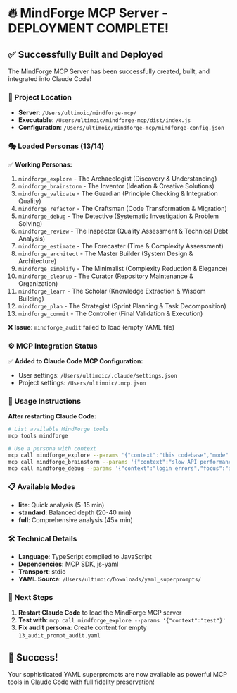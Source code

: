 # 🔥 MindForge MCP Server - DEPLOYMENT COMPLETE!

## ✅ **Successfully Built and Deployed**

The MindForge MCP Server has been successfully created, built, and integrated into Claude Code!

### **📍 Project Location**
- **Server**: `/Users/ultimoic/mindforge-mcp/`
- **Executable**: `/Users/ultimoic/mindforge-mcp/dist/index.js`
- **Configuration**: `/Users/ultimoic/mindforge-mcp/mindforge-config.json`

### **🎭 Loaded Personas (13/14)**

✅ **Working Personas:**
1. `mindforge_explore` - The Archaeologist (Discovery & Understanding)
2. `mindforge_brainstorm` - The Inventor (Ideation & Creative Solutions)
3. `mindforge_validate` - The Guardian (Principle Checking & Integration Quality)
4. `mindforge_refactor` - The Craftsman (Code Transformation & Migration)
5. `mindforge_debug` - The Detective (Systematic Investigation & Problem Solving)
6. `mindforge_review` - The Inspector (Quality Assessment & Technical Debt Analysis)
7. `mindforge_estimate` - The Forecaster (Time & Complexity Assessment)
8. `mindforge_architect` - The Master Builder (System Design & Architecture)
9. `mindforge_simplify` - The Minimalist (Complexity Reduction & Elegance)
10. `mindforge_cleanup` - The Curator (Repository Maintenance & Organization)
11. `mindforge_learn` - The Scholar (Knowledge Extraction & Wisdom Building)
12. `mindforge_plan` - The Strategist (Sprint Planning & Task Decomposition)
13. `mindforge_commit` - The Controller (Final Validation & Execution)

❌ **Issue**: `mindforge_audit` failed to load (empty YAML file)

### **⚙️ MCP Integration Status**

✅ **Added to Claude Code MCP Configuration:**
- User settings: `/Users/ultimoic/.claude/settings.json`
- Project settings: `/Users/ultimoic/.mcp.json`

### **🚀 Usage Instructions**

**After restarting Claude Code:**

```bash
# List available MindForge tools
mcp tools mindforge

# Use a persona with context
mcp call mindforge_explore --params '{"context":"this codebase","mode":"standard"}'
mcp call mindforge_brainstorm --params '{"context":"slow API performance","mode":"lite"}'
mcp call mindforge_debug --params '{"context":"login errors","focus":"authentication"}'
```

### **📋 Available Modes**
- **lite**: Quick analysis (5-15 min)
- **standard**: Balanced depth (20-40 min) 
- **full**: Comprehensive analysis (45+ min)

### **🛠️ Technical Details**

- **Language**: TypeScript compiled to JavaScript
- **Dependencies**: MCP SDK, js-yaml
- **Transport**: stdio
- **YAML Source**: `/Users/ultimoic/Downloads/yaml_superprompts/`

### **🔄 Next Steps**

1. **Restart Claude Code** to load the MindForge MCP server
2. **Test with**: `mcp call mindforge_explore --params '{"context":"test"}'`
3. **Fix audit persona**: Create content for empty `13_audit_prompt_audit.yaml`

## 🎉 **Success!**

Your sophisticated YAML superprompts are now available as powerful MCP tools in Claude Code with full fidelity preservation!